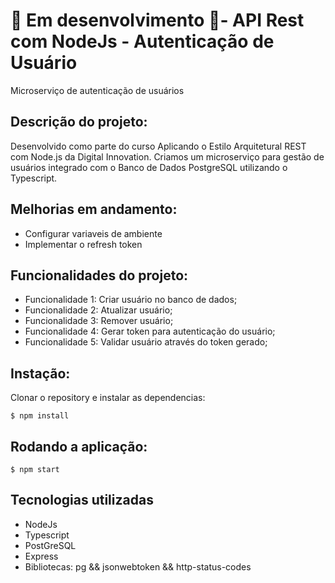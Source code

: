 # :construction: Em desenvolvimento :construction:- API Rest com NodeJs - Autenticação de Usuário

Microserviço de autenticação de usuários

## Descrição do projeto:

Desenvolvido como parte do curso Aplicando o Estilo Arquitetural REST com Node.js da Digital Innovation. Criamos um microserviço para gestão de usuários integrado com o Banco de Dados PostgreSQL utilizando o Typescript.

## Melhorias em andamento:

* Configurar variaveis de ambiente
* Implementar o refresh token

## Funcionalidades do projeto:

* Funcionalidade 1: Criar usuário no banco de dados;
* Funcionalidade 2: Atualizar usuário;
* Funcionalidade 3: Remover usuário; 
* Funcionalidade 4: Gerar token para autenticação do usuário;
* Funcionalidade 5: Validar usuário através do token gerado;



## Instação:
Clonar o repository e instalar as dependencias:

```
$ npm install
```
## Rodando a aplicação:
```
$ npm start
```
## Tecnologias utilizadas
* NodeJs
* Typescript
* PostGreSQL
* Express
* Bibliotecas: pg && jsonwebtoken && http-status-codes 